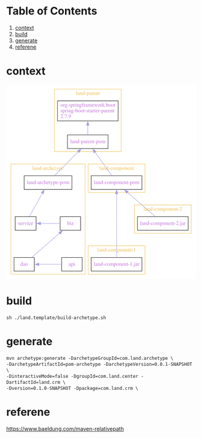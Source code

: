 
# Table of Contents

1.  [context](#orgd20acfc)
2.  [build](#org5a4ef32)
3.  [generate](#org8da1fbd)
4.  [referene](#orgadfef17)



<a id="orgd20acfc"></a>

# context

![img](project-depency.svg "模块依赖关系")  


<a id="org5a4ef32"></a>

# build

    sh ./land.template/build-archetype.sh


<a id="org8da1fbd"></a>

# generate

    mvn archetype:generate -DarchetypeGroupId=com.land.archetype \
    -DarchetypeArtifactId=pom-archetype -DarchetypeVersion=0.0.1-SNAPSHOT \
    -DinteractiveMode=false -DgroupId=com.land.center -DartifactId=land.crm \
    -Dversion=0.1.0-SNAPSHOT -Dpackage=com.land.crm \


<a id="orgadfef17"></a>

# referene

<https://www.baeldung.com/maven-relativepath>  


